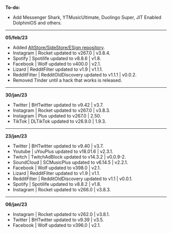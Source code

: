 **To-do:**
- Add Messenger Shark, YTMusicUltimate, Duolingo Super, JIT Enabled DolphiniOS and others.

---

**05/feb/23**
- Added [AltStore/SideStore/ESign repository](https://raw.githubusercontent.com/purp0s3/Tweaked-iOS-Apps/main/zSource/apps.json).
- Instagram | Rocket updated to v267.0 | v3.8.4.
- Spotify | Spotilife updated to v8.8.6 | v1.8.
- Facebook | Wolf updated to v400.0 | v2.1.
- Lizard | RedditFilter updated to v1.9 | v1.1.1.
- RedditFilter | RedditOldDiscovery updated to v1.1.1 | v0.0.2.
- Removed Tinder until a hack that works is released.

---

**30/jan/23**
- Twitter | BHTwitter updated to v9.42 | v3.7.
- Instagram | Rocket updated to v267.0 | v3.8.3.
- Instagram | Plus updated to v267.0 | 2.50.
- TikTok | DLTikTok updated to v26.9.0 | 1.9.3.

---

**23/jan/23**
- Twitter | BHTwitter updated to v9.40 | v3.7.
- Youtube | uYouPlus updated to v18.01.6 | v2.3.1.
- Twitch | TwitchAdBlock updated to v14.3.2 | v0.0.9-2.
- SoundCloud | SCMusicPlus updated to v6.14.5 | v2.2.1.
- Facebook | Wolf updated to v398.0 | v2.1.
- Lizard | RedditFilter updated to v1.9 | v1.1.
- RedditFilter | RedditOldDiscovery updated to v1.1 | v0.0.1.
- Spotify | Spotilife updated to v8.8.2 | v1.8.
- Instagram | Rocket updated to v266.0 | v3.8.3.

---

**06/jan/23**
- Instagram | Rocket updated to v262.0 | v3.8.1.
- Twitter | BHTwitter updated to v9.39 | v3.5.
- Facebook | Wolf updated to v396.0 | v2.1.